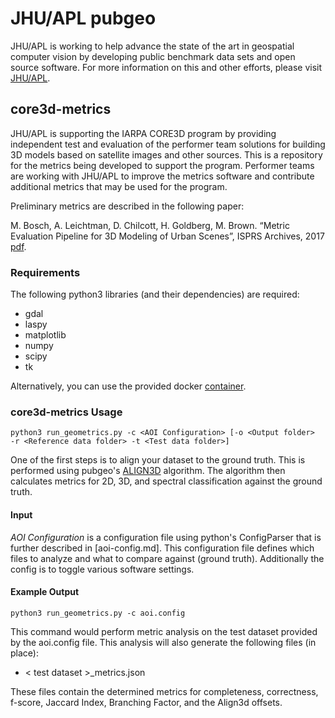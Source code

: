 # JHU/APL pubgeo
JHU/APL is working to help advance the state of the art in geospatial computer vision by developing public benchmark data sets and open source software.
For more information on this and other efforts, please visit [JHU/APL](http://www.jhuapl.edu/pubgeo.html).

## core3d-metrics
 JHU/APL is supporting the IARPA CORE3D program by providing independent test and evaluation of the performer team solutions for building 3D models based on satellite images and other sources. This is a repository for the metrics being developed to support the program. Performer teams are working with JHU/APL to improve the metrics software and contribute additional metrics that may be used for the program.
 
 Preliminary metrics are described in the following paper:
 
 M. Bosch, A. Leichtman, D. Chilcott, H. Goldberg, M. Brown. “Metric Evaluation Pipeline for 3D Modeling of Urban Scenes”, ISPRS Archives, 2017 [pdf](https://www.int-arch-photogramm-remote-sens-spatial-inf-sci.net/XLII-1-W1/239/2017/isprs-archives-XLII-1-W1-239-2017.pdf).

### Requirements
The following python3 libraries (and their dependencies) are required:
* gdal
* laspy
* matplotlib
* numpy
* scipy
* tk

Alternatively, you can use the provided docker [container](Dockerfile).

### core3d-metrics Usage
    python3 run_geometrics.py -c <AOI Configuration> [-o <Output folder>  -r <Reference data folder> -t <Test data folder>]
One of the first steps is to align your dataset to the ground truth. This is performed using pubgeo's [ALIGN3D](https://github.com/pubgeo/pubgeo/#align3d) algorithm.
The algorithm then calculates metrics for 2D, 3D, and spectral classification against the ground truth.

#### Input
_AOI Configuration_ is a configuration file using python's ConfigParser that is further described in [aoi-config.md].
This configuration file defines which files to analyze and what to compare against (ground truth). Additionally the config is
to toggle various software settings.

#### Example Output
    python3 run_geometrics.py -c aoi.config
This command would perform metric analysis on the test dataset provided by the aoi.config file. This analysis will also generate the following files (in place):
* < test dataset >_metrics.json

These files contain the determined metrics for completeness, correctness, f-score, Jaccard Index, Branching Factor, and the Align3d offsets.
